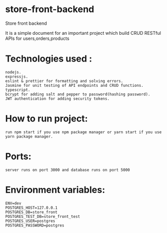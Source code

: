 # store-front-backend

Store front backend 

 It is a simple document for an important project which build CRUD RESTful APIs for users,orders,products

# Technologies used :

    nodejs.
    expressjs.
    eslint & prettier for formatting and solving errors.
    Jasmine for unit testing of API endpoints and CRUD functions.
    typescript.
    bcrypt for adding salt and pepper to password(hashing password).
    JWT authentication for adding security tokens.


# How to run project: 

    run npm start if you use npm package manager or yarn start if you use yarn package manager.

# Ports: 

    server runs on port 3000 and database runs on port 5000

# Environment variables: 

    ENV=dev
    POSTGRES_HOST=127.0.0.1
    POSTGRES_DB=store_front
    POSTGRES_TEST_DB=store_front_test
    POSTGRES_USER=postgres
    POSTGRES_PASSWORD=postgres 
